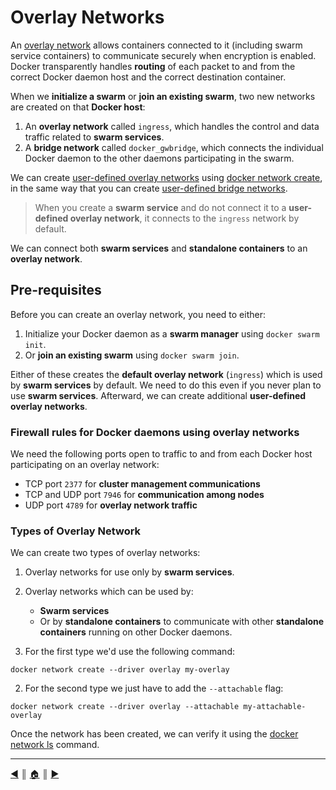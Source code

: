 # Overlay Networks
An [overlay network](https://docs.docker.com/network/overlay/) allows containers connected to it (including swarm service containers) to communicate securely when encryption is enabled. Docker transparently handles **routing** of each packet to and from the correct Docker daemon host and the correct destination container.

When we **initialize a swarm** or **join an existing swarm**, two new networks are created on that **Docker host**:

1. An **overlay network** called `ingress`, which handles the control and data traffic related to **swarm services**.
2. A **bridge network** called `docker_gwbridge`, which connects the individual Docker daemon to the other daemons participating in the swarm.

We can create [user-defined overlay networks](https://docs.docker.com/network/network-tutorial-overlay/#use-a-user-defined-overlay-network) using [docker network create](https://docs.docker.com/engine/reference/commandline/network_create/), in the same way that you can create [user-defined bridge networks](https://docs.docker.com/network/bridge/).

> When you create a **swarm service** and do not connect it to a **user-defined overlay network**, it connects to the `ingress` network by default.

We can connect both **swarm services** and **standalone containers** to an **overlay network**.

## Pre-requisites
Before you can create an overlay network, you need to either:

1. Initialize your Docker daemon as a **swarm manager** using `docker swarm init`.
2. Or **join an existing swarm** using `docker swarm join`.

Either of these creates the **default overlay network** (`ingress`) which is used by **swarm services** by default. We need to do this even if you never plan to use **swarm services**. Afterward, we can create additional **user-defined overlay networks**.

### Firewall rules for Docker daemons using overlay networks
We need the following ports open to traffic to and from each Docker host participating on an overlay network:

* TCP port `2377` for **cluster management communications**
* TCP and UDP port `7946` for **communication among nodes**
* UDP port `4789` for **overlay network traffic**

### Types of Overlay Network
We can create two types of overlay networks:

1. Overlay networks for use only by **swarm services**.
2. Overlay networks which can be used by:

	* **Swarm services**
	* Or by **standalone containers** to communicate with other **standalone containers** running on other Docker daemons.

1. For the first type we'd use the following command:
```
docker network create --driver overlay my-overlay
```

2. For the second type we just have to add the `--attachable` flag:
```
docker network create --driver overlay --attachable my-attachable-overlay
```

Once the network has been created, we can verify it using the [docker network ls](https://docs.docker.com/engine/reference/commandline/network_ls/) command.

---
[:arrow_backward:][back] ║ [:house:][home] ║ [:arrow_forward:][next]

<!-- navigation -->
[home]: ../README.md
[back]: ./intro.md
[next]: ./services.md
